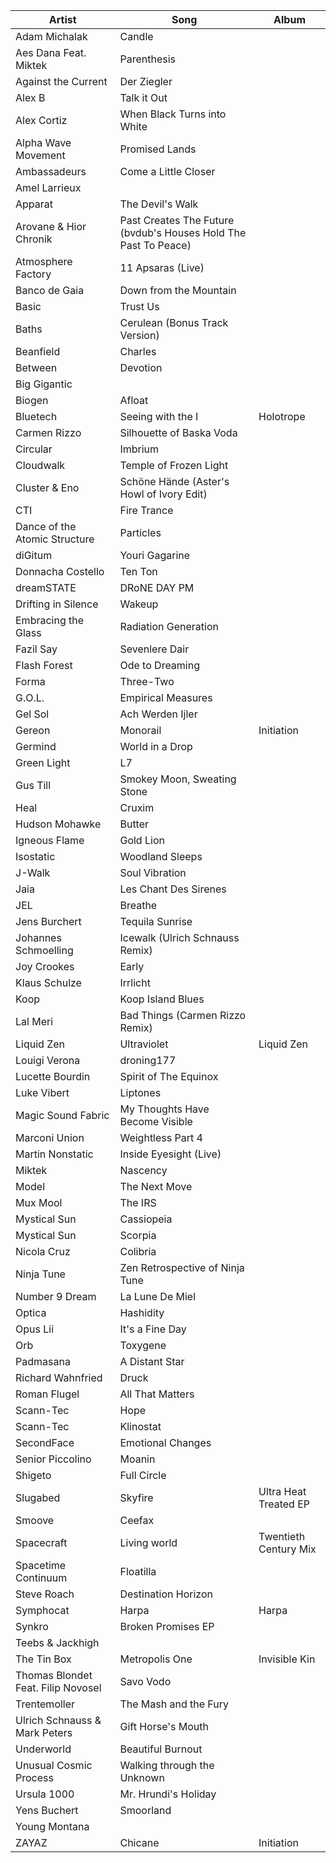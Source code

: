 [modeline]: # ( vim: set nospell: )

Artist                             | Song                                                            | Album
---------------------------------- | --------------------------------------------------------------- | --------------------------
Adam Michalak                      | Candle                                                          |
Aes Dana Feat. Miktek              | Parenthesis                                                     |
Against the Current                | Der Ziegler                                                     |
Alex B                             | Talk it Out                                                     |
Alex Cortiz                        | When Black Turns into White                                     |
Alpha Wave Movement                | Promised Lands                                                  |
Ambassadeurs                       | Come a Little Closer                                            |
Amel Larrieux                      |                                                                 |
Apparat                            | The Devil's Walk                                                |
Arovane & Hior Chronik             | Past Creates The Future (bvdub's Houses Hold The Past To Peace) |
Atmosphere Factory                 | 11 Apsaras (Live)                                               |
Banco de Gaia                      | Down from the Mountain                                          |
Basic                              | Trust Us                                                        |
Baths                              | Cerulean (Bonus Track Version)                                  |
Beanfield                          | Charles                                                         |
Between                            | Devotion                                                        |
Big Gigantic                       |                                                                 |
Biogen                             | Afloat                                                          |
Bluetech                           | Seeing with the I                                               | Holotrope
Carmen Rizzo                       | Silhouette of Baska Voda                                        |
Circular                           | Imbrium                                                         |
Cloudwalk                          | Temple of Frozen Light                                          |
Cluster & Eno                      | Schöne Hände (Aster's Howl of Ivory Edit)                       |
CTI                                | Fire Trance                                                     |
Dance of the Atomic Structure      | Particles                                                       |
diGitum                            | Youri Gagarine                                                  |
Donnacha Costello                  | Ten Ton                                                         |
dreamSTATE                         | DRoNE DAY PM                                                    |
Drifting in Silence                | Wakeup                                                          |
Embracing the Glass                | Radiation Generation                                            |
Fazil Say                          | Sevenlere Dair                                                  |
Flash Forest                       | Ode to Dreaming                                                 |
Forma                              | Three-Two                                                       |
G.O.L.                             | Empirical Measures                                              |
Gel Sol                            | Ach Werden Ijler                                                |
Gereon                             | Monorail                                                        | Initiation
Germind                            | World in a Drop                                                 |
Green Light                        | L7                                                              |
Gus Till                           | Smokey Moon, Sweating Stone                                     |
Heal                               | Cruxim                                                          |
Hudson Mohawke                     | Butter                                                          |
Igneous Flame                      | Gold Lion                                                       |
Isostatic                          | Woodland Sleeps                                                 |
J-Walk                             | Soul Vibration                                                  |
Jaia                               | Les Chant Des Sirenes                                           |
JEL                                | Breathe                                                         |
Jens Burchert                      | Tequila Sunrise                                                 |
Johannes Schmoelling               | Icewalk (Ulrich Schnauss Remix)                                 |
Joy Crookes                        | Early                                                           |
Klaus Schulze                      | Irrlicht                                                        |
Koop                               | Koop Island Blues                                               |
Lal Meri                           | Bad Things (Carmen Rizzo Remix)                                 |
Liquid Zen                         | Ultraviolet                                                     | Liquid Zen
Louigi Verona                      | droning177                                                      |
Lucette Bourdin                    | Spirit of The Equinox                                           |
Luke Vibert                        | Liptones                                                        |
Magic Sound Fabric                 | My Thoughts Have Become Visible                                 |
Marconi Union                      | Weightless Part 4                                               |
Martin Nonstatic                   | Inside Eyesight (Live)                                          |
Miktek                             | Nascency                                                        |
Model                              | The Next Move                                                   |
Mux Mool                           | The IRS                                                         |
Mystical Sun                       | Cassiopeia                                                      |
Mystical Sun                       | Scorpia                                                         |
Nicola Cruz                        | Colibria                                                        |
Ninja Tune                         | Zen Retrospective of Ninja Tune                                 |
Number 9 Dream                     | La Lune De Miel                                                 |
Optica                             | Hashidity                                                       |
Opus Lii                           | It's a Fine Day                                                 |
Orb                                | Toxygene                                                        |
Padmasana                          | A Distant Star                                                  |
Richard Wahnfried                  | Druck                                                           |
Roman Flugel                       | All That Matters                                                |
Scann-Tec                          | Hope                                                            |
Scann-Tec                          | Klinostat                                                       |
SecondFace                         | Emotional Changes                                               |
Senior Piccolino                   | Moanin                                                          |
Shigeto                            | Full Circle                                                     |
Slugabed                           | Skyfire                                                         | Ultra Heat Treated EP
Smoove                             | Ceefax                                                          |
Spacecraft                         | Living world                                                    | Twentieth Century Mix
Spacetime Continuum                | Floatilla                                                       |
Steve Roach                        | Destination Horizon                                             |
Symphocat                          | Harpa                                                           | Harpa
Synkro                             | Broken Promises EP                                              |
Teebs & Jackhigh                   |                                                                 |
The Tin Box                        | Metropolis One                                                  | Invisible Kin
Thomas Blondet Feat. Filip Novosel | Savo Vodo                                                       |
Trentemoller                       | The Mash and the Fury                                           |
Ulrich Schnauss & Mark Peters      | Gift Horse's Mouth                                              |
Underworld                         | Beautiful Burnout                                               |
Unusual Cosmic Process             | Walking through the Unknown                                     |
Ursula 1000                        | Mr. Hrundi's Holiday                                            |
Yens Buchert                       | Smoorland                                                       |
Young Montana                      |                                                                 |
ZAYAZ                              | Chicane                                                         | Initiation

